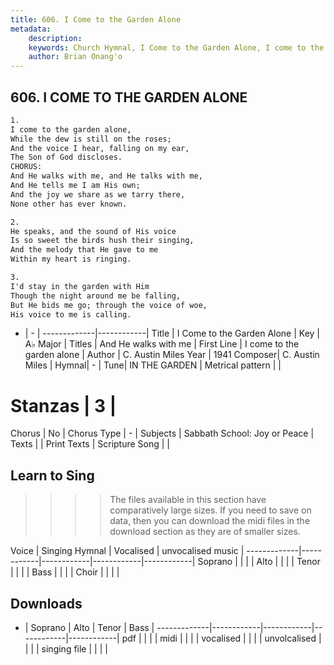 ```yaml
---
title: 606. I Come to the Garden Alone
metadata:
    description: 
    keywords: Church Hymnal, I Come to the Garden Alone, I come to the garden alone, And He walks with me
    author: Brian Onang'o
---
```



## 606. I COME TO THE GARDEN ALONE

```txt
1.
I come to the garden alone,
While the dew is still on the roses;
And the voice I hear, falling on my ear,
The Son of God discloses.
CHORUS:
And He walks with me, and He talks with me,
And He tells me I am His own;
And the joy we share as we tarry there,
None other has ever known.

2.
He speaks, and the sound of His voice
Is so sweet the birds hush their singing,
And the melody that He gave to me
Within my heart is ringing.

3.
I'd stay in the garden with Him
Though the night around me be falling,
But He bids me go; through the voice of woe,
His voice to me is calling.
```

- |   -  |
-------------|------------|
Title | I Come to the Garden Alone |
Key | A♭ Major |
Titles | And He walks with me |
First Line | I come to the garden alone |
Author | C. Austin Miles
Year | 1941
Composer| C. Austin Miles |
Hymnal|  - |
Tune| IN THE GARDEN |
Metrical pattern | |
# Stanzas | 3 |
Chorus | No |
Chorus Type | - |
Subjects | Sabbath School: Joy or Peace |
Texts |  |
Print Texts | 
Scripture Song |  |
  
## Learn to Sing

>>>> The files available in this section have comparatively large sizes. If you need to save on data, then you can download the midi files in the download section as they are of smaller sizes.

Voice |  Singing Hymnal | Vocalised | unvocalised music |
-------------|------------|------------|------------|------------|
Soprano | | | |
Alto | | | |
Tenor | | | |
Bass | | | |
Choir | | | |

## Downloads

- |  Soprano | Alto | Tenor | Bass |
-------------|------------|------------|------------|------------|
pdf | | | |
midi | | | |
vocalised | | | |
unvolcalised | | | |
singing file | | | |
  